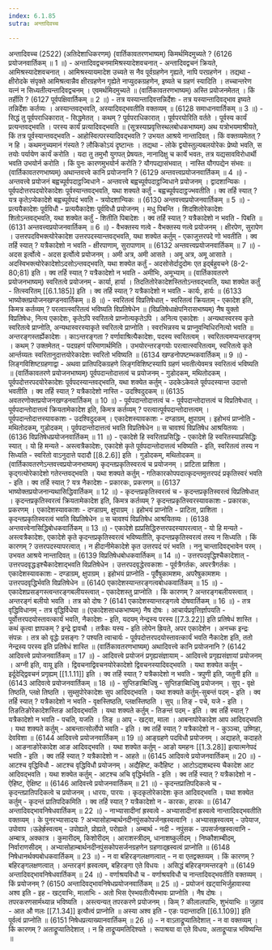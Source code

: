 ```yaml
---
index: 6.1.85
sutra: अन्तादिवच्च

---
```

 अन्तादिवच्च (2522) (अतिदेशाधिकरणम्) (वार्तिकावतरणभाष्यम्) किमर्थमिदमुच्यते ? (6126 प्रयोजनवार्तिकम् ॥ 1 ॥) - अन्तादिवद्वचनमामिश्रस्यादेशवचनात् - अन्तादिवद्वचनं क्रियते, आमिश्रस्यादेशवचनात् । आमिश्रस्यायमादेश उच्यते स नैव पूर्वग्रहणेन गृह्यते, नापि परग्रहणेन । तद्यथा  -  क्षीरोदके संपृक्ते आमिश्रत्वान्नैव क्षीरग्रहणेन गृह्येते नाप्युदकग्रहणेन, इष्यते च ग्रहणं स्यादिति । तच्चान्तरेण यत्नं न सिध्यतीत्यन्तादिवद्वचनम् । एवमर्थमिदमुच्यते ॥ (वार्तिकावतरणभाष्यम्) अस्ति प्रयोजनमेतत् । किं तर्हीति ? (6127 पूर्वपक्षिवार्तिकम् ॥ 2 ॥) - तत्र यस्यान्तादिवत्तन्निर्देशः - तत्र यस्यान्तादिवद्भाव इष्यते तन्निर्देशः कर्तव्यः । अस्यान्तवद्भवति, अस्यादिवद्भवतीति वक्तव्यम् ॥ (6128 समाधानवार्तिकम् ॥ 3 ॥) - सिद्धं तु पूर्वपराधिकारात् - सिद्धमेतत् । कथम् ? पूर्वपराधिकारात् । पूर्वपरयोरिति वर्तते । पूर्वस्य कार्यं प्रत्यन्तवद्भवति । परस्य कार्यं प्रत्यादिवद्भवति ॥ (सूत्रस्याप्रवृत्तिस्थलबोधकभाष्यम्) अथ यत्रोभयमाश्रीयते, किं तत्र पूर्वस्यान्तवद्भवति  -  आहोस्वित्परस्यादिवद्भवति ? उभयत आश्रये नान्तादिवत् । किं वक्तव्यमेतत् ? न हि । कथमनुच्यमानं गंस्यते ? लौकिकोऽयं दृष्टान्तः । तद्यथा  -  लोके द्वयोस्तुल्यबलयोरेकः प्रेष्यो भवति, स तयोः पर्यायेण कार्यं करोति । यदा तु तमुभौ युगपत् प्रेषयतः, नानादिक्षु च कार्ये भवतः, तत्र यद्यसावविरोधार्थी भवति उभयोर्न करोति । किं पुनः कारणमुभयोर्न करोति ? यौगपद्यासंभवात् । नास्ति यौगपद्येन संभवः ॥ (वार्तिकावतरणभाष्यम्) अथान्तवत्त्वे कानि प्रयोजनानि ? (6129 अन्तवत्त्वप्रयोजनवार्तिकम् ॥ 4 ॥) - अन्तवत्त्वे प्रयोजनं बह्वच्पूर्वपदाट्ठज्विधाने - अन्तवत्त्वे बह्वच्पूर्वपदाट्ठज्विधाने प्रयोजनम् । द्वादशान्यिकः । पूर्वपदोत्तरपदयोरेकादेशः पूर्वस्यान्तवद्भवति, यथा शक्यते कर्तुं  -  बह्वच्पूर्वपदाट्ठज्भवतीति । क्व तर्हि स्यात् ? यत्र कृतेऽप्येकादेशे बह्वच्पूर्वपदं भवति  -  त्रयोदशान्यिकः ॥ (6130 अन्तवत्त्वप्रयोजनवार्तिकम् ॥ 5 ॥) - प्रत्ययैकादेशः पूर्वविधौ - प्रत्ययैकादेशः पूर्वविधौ प्रयोजनम् । मधु पिबन्ति । शिदशितोरेकादेशः शितोऽन्तवद्भवति, यथा शक्येत कर्तुं  -  शितीति पिबादेशः । क्व तर्हि स्यात् ? यत्रैकादेशो न भवति  -  पिबति ॥ (6131 अन्तवत्त्वप्रयोजनवार्तिकम् ॥ 6 ॥) - वैभक्तस्य णत्वे - वैभक्तस्य णत्वे प्रयोजनम् । क्षीरपेण, सुरापेण । उत्तरपदविभक्त्योरेकादेश उत्तरपदस्यान्तवद्भवति, यथा शक्येत कर्तुम्  -  एकाजुत्तरपदे णो भवतीति । क्व तर्हि स्यात् ? यत्रैकादेशो न भवति  -  क्षीरपाणाम्, सुरापाणाम् ॥ (6132 अन्तवत्त्वप्रयोजनवार्तिकम् ॥ 7 ॥) - अदस इर्त्वोत्वे - अदस इर्त्वोत्वे प्रयोजनम् । अमी अत्र, अमी आसते । अमू अत्र, अमू आसाते । अदस्विभक्त्योरेकादेशोऽदसोऽन्तवद्भवति, यथा शक्येत कर्तुं  -  अदसोसेर्दादुदोमः एत इर्द्बहुवचने (8-2-80;81) इति । क्व तर्हि स्यात् ? यत्रैकादेशो न भवति  -  अमीभिः, अमूभ्याम् ॥ (वार्तिकावतरणे प्रयोजनभाष्यम्) स्वरितत्वे प्रयोजनम्  -  कार्या, हार्या । तिदतितोरेकादेशस्तितोऽन्तवद्भवति, यथा शक्येत कर्तुं  -  तित्स्वरितम् [[6.1.185]] इति । क्व तर्हि स्यात् ? यत्रैकादेशो न भवति  -  कार्यः, हार्यः ॥ (6133 भाष्योक्तप्रयोजनखण्डनवार्तिकम् ॥ 8 ॥) - स्वरितत्वं विप्रतिषेधात् - स्वरितत्वं क्रियताम्  -  एकादेश इति, किमत्र कर्तव्यम् ? परत्वात्स्वरितत्वं भविष्यति विप्रतिषेधेन ॥ (विप्रतिषेधाक्षेपनिरासभाष्यम्) नैष युक्तो विप्रतिषेधः, नित्य एकादेशः, कृतेऽपि स्वरितत्वे प्राप्नोत्यकृतेऽपि । अनित्य एकादेशः । अन्यथास्वरस्य कृते स्वरितत्वे प्राप्नोति, अन्यथास्वरस्याकृते स्वरितत्वे प्राप्नोति । स्वरभिन्नस्य च प्राप्नुवन्विधिरनित्यो भवति ॥ अन्तरङ्गस्तर्ह्येकादेशः । काऽन्तरङ्गता ? वर्णावाश्रित्यैकादेशः, पदस्य स्वरितत्वम् । स्वरितत्वमप्यन्तरङ्गम् । कथम् ? उक्तमेतत्  -  पदग्रहणं परिमाणार्थमिति । उभयोरन्तरङ्गयोः परत्वात्स्वरितत्वम्, स्वरितत्वे कृते आर्न्तय्यतः स्वरितानुदात्तयोरेकादेशः स्वरितो भविष्यति ॥ (6134 खण्डनोपष्टम्भकवार्तिकम् ॥ 9 ॥) - लिङ्गविशिष्टग्रहणाद्वा - अथवा प्रातिपदिकग्रहणे लिङ्गविशिष्टस्यापि ग्रहणं भवतीत्येवमत्र स्वरितत्वं भविष्यति ॥ (वार्तिकावतरणे प्रयोजनभाष्यम्) पूर्वपदान्तोदात्तत्वं च प्रयोजनम्  -  गुडोदकम्, मथितोदकम् । पूर्वपदोत्तरपदयोरेकादेशः पूर्वपदस्यान्तवद्भवति, यथा शक्येत कर्तुम्  -  उदकेऽकेवले पूर्वपदस्यान्त उदात्तो भवतीति । क्व तर्हि स्यात् ? यत्रैकादेशो नास्ति  -  उदश्विदुदकम् ॥ (6135 अवतरणोक्तप्रयोजनखण्डनवार्तिकम् ॥ 10 ॥) - पूर्वपदान्तोदात्तत्वं च - पूर्वपदान्तोदात्तत्वं च विप्रतिषेधात् । पूर्वपदान्तोदात्तत्वं क्रियतामेकादेश इति, किमत्र कर्तव्यम् ? परत्वात्पूर्वपदान्तोदात्तत्वम् । पूर्वपदान्तोदात्तस्यावकाशः  -  उदश्विदुदकम् । एकादेशस्यावकाशः  -  दण्डाग्रम्, क्षुपाग्रम् । इहोभयं प्राप्नोति  -  मथितोदकम्, गुडोदकम् । पूर्वपदान्तोदात्तत्वं भवति विप्रतिषेधेन ॥ स चावश्यं विप्रतिषेध आश्रयितव्यः । (6136 विप्रतिषेधप्रयोजनवार्तिकम् ॥ 11 ॥) - एकादेशे हि स्वरिताप्रसिद्धिः - एकादेशे हि स्वरितस्याप्रसिद्धिः स्यात् । यो हि मन्यते  -  अस्त्वत्रैकादेशः, एकादेशे कृते पूर्वपदान्तोदात्तत्वं भविष्यति  -  इति, स्वरितत्वं तस्य न सिध्यति  -  स्वरितो वाऽनुदात्ते पदादौ [[8.2.6]] इति । गुडोदकम्, मथितोदकम् ॥ (वार्तिकावतरणेऽन्तवत्त्वप्रयोजनभाष्यम्) कृदन्तप्रकृतिस्वरत्वं च प्रयोजनम् । प्राटिता प्राशिता । कृद्गत्योरेकादेशो गतेरन्तवद्भवति । यथा शक्यते कर्तुम्  -  गतिकारकोपपदात्कृदन्तमुत्तरपदं प्रकृतिस्वरं भवति  -  इति । क्व तर्हि स्यात् ? यत्र नैकादेशः  -  प्रकारकः, प्रकरणम् ॥ (6137 भाष्योक्तप्रयोजनान्यथासिद्धिवार्तिकम् ॥ 12 ॥) - कृदन्तप्रकृतिस्वरत्वं च - कृदन्तप्रकृतिस्वरत्वं विप्रतिषेधात् । कृदन्तप्रकृतिस्वरत्वं क्रियतामेकादेश इति, किमत्र कर्तव्यम् ? कृदन्तप्रकृतिस्वरस्यावकाशः  -  प्रकारकः, प्रकरणम् । एकादेशस्यावकाशः  -  दण्डाग्रम्, क्षुपाग्रम् । इहोभयं प्राप्नोति  -  प्राटिता, प्राशिता । कृदन्तप्रकृतिस्वरत्वं भवति विप्रतिषेधेन ॥ स चावश्यं विप्रतिषेध आश्रयितव्यः । (6138 अन्तवत्त्वेनासिद्धिबोधकवार्तिकम् ॥ 13 ॥) - एकादेशे ह्यप्रसिद्धिरुत्तरपदस्यापरत्वात् - यो हि मन्यते  -  अस्त्वत्रैकादेशः, एकादेशे कृते कृदन्तप्रकृतिस्वरत्वं भविष्यतीति, कृदन्तप्रकृतिस्वरत्वं तस्य न सिध्यति । किं कारणम् ? उत्तरपदस्यापरत्वात् । न हीदानीमेकादेशे कृत उत्तरपदं परं भवति । ननु चान्तादिवद्भावेन परम् । उभयत आश्रये नान्तादिवत् ॥ (6139 विप्रतिषेधबोधकवार्तिकम् ॥ 14 ॥) - उत्तरपदवृद्धिश्चैकादेशात् - उत्तरपदवृद्धःइश्चैकादेशाद्भवति विप्रतिषेधेन । उत्तरपदवृद्धेरवकाशः  -  पूर्वत्रैगर्तकः, अपरत्रैगर्तकः । एकादेशस्यावकाशः  -  दण्डाग्रम्, क्षुपाग्रम् । इहोभयं प्राप्नोति  -  पूर्वैषुकामशमः, अपरैषुकामशमः । उत्तरपदवृद्धिर्भवति विप्रतिषेधेन ॥ (6140 एकादेशस्यान्तरङ्गत्वबोधकवार्तिकम् ॥ 15 ॥) - एकादेशप्रसङ्गस्त्वन्तरङ्गबलीयस्त्वात् - एकादेशस्तु प्राप्नोति । किं कारणम् ? अन्तरङ्गबलीयस्त्वात् । अन्तरङ्गं बलीयो भवति । तत्र को दोषः ? (6141 एकादेशस्यान्तरङ्गत्वे दोषवार्तिकम् ॥ 16 ॥) - तत्र वृद्धिविधानम् - तत्र वृद्धिर्विधेया ॥ (एकादेशसाधकभाष्यम्) नैष दोषः । आचार्यप्रवृत्तिर्ज्ञापयति  -  पूर्वोत्तरपदयोस्तावत्कार्यं भवति, नैकादेशः  -  इति, यदयम् नेन्द्रस्य परस्य [[7.3.22]] इति प्रतिषेधं शास्ति । कथं कृत्वा ज्ञापकम् ? इन्द्रे द्वावचौ । तत्रैकः यस्य  -  इति लोपेन ह्रियते, अपर एकादेशेन । अनच्क इन्द्रः संपन्नः । तत्र को वृद्धेः प्रसङ्गः ? पश्यति त्वाचार्यः  -  पूर्वपदोत्तरपदयोस्तावत्कार्यं भवति नैकादेश इति, ततो नेन्द्रस्य परस्य इति प्रतिषेधं शास्ति ॥ (वार्तिकावतरणभाष्यम्) अथादिवत्त्वे कानि प्रयोजनानि ? (6142 आदिवत्त्वे प्रयोजनवार्तिकम् ॥ 17 ॥) - आदिवत्त्वे प्रयोजनं प्रगृह्यसंज्ञायाम् - आदिवत्त्वे प्रगृह्यसंज्ञायां प्रयोजनम् । अग्नी इति, वायू इति । द्विवचनाद्विवचनयोरेकादेशो द्विवचनस्यादिवद्भवति । यथा शक्येत कर्तुम्  -  इर्दूदेदि्द्ववचनं प्रगृह्यम् [[1.1.11]] इति । क्व तर्हि स्यात् ? यत्रैकादेशो न भवति  -  त्रपुणी इति, जतुनी इति ॥ (6143 आदिवत्वे प्रयोजनवार्तिकम् ॥ 18 ॥) - सुप्तिङाब्विधिषु - सुप्तिङाब्विधिषु प्रयोजनम् । सुप्  -  वृक्षे तिष्ठति, प्लक्षे तिष्ठति । सुब्सुपोरेकादेशः सुप आदिवद्भवति । यथा शक्यते कर्तुम्-सुबन्तं पदम्  -  इति । क्व तर्हि स्यात् ? यत्रैकादेशो न भवति  -  वृक्षस्तिष्ठति, प्लक्षस्तिष्ठति । सुप् ॥ तिङ्  -  पचे, यजे  -  इति । तिङतिङोरेकादेशस्तिङ आदिवद्भवति । यथा शक्यते कर्तुम्  -  तिङन्तं पदम्  -  इति । क्व तर्हि स्यात् ? यत्रैकादेशो न भवति  -  पचति, यजति । तिङ् ॥ आप्  -  खट्वा, माला । आबनापोरेकादेश आप आदिवद्भवति । यथा शक्यते कर्तुम्  -  आबन्तात्सोर्लोपो भवति  -  इति । क्व तर्हि स्यात् ? यत्रैकादेशो न  -  कुञ्ञ्चा, उष्णिहा, देवविशा ॥ (6144 आदिवत्त्वे प्रयोजनवार्तिकम् ॥ 19 ॥) आङ्ग्रहणे पदविधौ प्रयोजनम् । अद्याहते, कदाहते । आङनाङोरेकादेश आङ आदिवद्भवति । यथा शक्येत कर्तुम्  -  आङो यमहनः [[1.3.28]] इत्यात्मनेपदं भवति  -  इति । क्व तर्हि स्यात् ? यत्रैकादेशो न  -  आहते ॥ (6145 आदिवत्वे प्रयोजनवार्तिकम् ॥ 20 ॥) - आटश्च वृद्धिविधौ - आटश्च वृद्धिविधौ प्रयोजनम् । अद्यैहिष्ट, कदैहिष्ट । आटोऽद्यशब्दस्य चैकादेश आट आदिवद्भवति । यथा शक्येत कर्तुम्  -  आटश्च अचि वृद्धिर्भवति  -  इति । क्व तर्हि स्यात् ? यत्रैकादेशो न  -  ऐहिष्ट, ऐक्षिष्ट ॥ (6146 आदिवत्त्वे प्रयोजनवार्तिकम् ॥ 21 ॥) - कृदन्तप्रातिपदिकत्वे च - कृदन्तप्रातिपदिकत्वे च प्रयोजनम् । धारयः, पारयः । कृदकृतोरेकादेशः कृत आदिवद्भवति । यथा शक्येत कर्तुम्  -  कृदन्तं प्रातिपदिकमिति । क्व तर्हि स्यात् ? यत्रैकादेशो न  -  कारकः, हारकः ॥ (6147 अन्तादिवद्भावनिषेधवार्तिकम् ॥ 22 ॥) - नाभ्यासादीनां ह्रस्वत्वे - अभ्यासादीनां ह्रस्वत्वे नान्तादिवद्भवतीति वक्तव्यम् । के पुनरभ्यासादयः ? अभ्यासोहाम्बार्थनदीनपुंसकोपर्जनह्रस्वत्वानि । अभ्यासह्रस्वत्वम्  -  उपेयाज, उपोवाप ।ऊहेर्ह्रस्वत्वम्  -  उपोह्यते, प्रोह्यते, परोह्यते । अम्बार्थ  -  नदी  -  नपुंसक  -  उपसर्जनह्रस्वत्वानि  -  अम्बात्र, अक्कात्र । कुमारीदम्, किशोरीदम् । आराशस्त्रीदम्, धानाशष्कुलीदम् । निष्कौशाम्बीदम्, निर्वाराणसीदम् । अभ्यासोहाम्बार्थनदीनपुंसकोपसर्जनग्रहणेन ग्रहणाद्ह्रस्वत्वं प्राप्नोति ॥ (6148 निषेधानर्थक्यबोधकवार्तिकम् ॥ 23 ॥) - न वा बहिरङ्गलक्षणत्वात् - न वा एतद्वक्तव्यम् । किं कारणम् ? बहिरङ्गलक्षणत्वात् । अन्तरङ्गं ह्रस्वत्वम्, बहिरङ्गा एते विधयः । असिद्धं बहिरङ्गमन्तरङ्गे ॥ (6149 अन्तादिवद्भावनिषेधवार्तिकम् ॥ 24 ॥) - वर्णाश्रयविधौ च - वर्णाश्रयविधौ च नान्तादिवद्भवतीति वक्तव्यम् । किं प्रयोजनम् ? (6150 अन्तादिवद्भावनिषेधप्रयोजनवार्तिकम् ॥ 25 ॥) - प्रयोजनं खट्वाभिर्जुहावास्या अश्व इति - इह  -  खट्वाभिः, मालाभिः  -  अतो भिस ऐस्भवतीत्यैस्भावः प्राप्नोति । नैष दोषः । तपरकरणसार्मथ्यान्न भविष्यति । अस्त्यन्यत् तपरकरणे प्रयोजनम् । किम् ? कीलालपाभिः, शुभंयाभिः ॥ जुहाव  -  आत औ णलः [[7.1.34]] इत्यौत्वं प्राप्नोति ॥ अस्या अश्व इति  -  एङः पदान्तादति [[6.1.109]] इति पूर्वत्वं प्राप्नोति ॥ (6151 निषेधप्रत्याख्यानवार्तिकम् ॥ 26 ॥) - न वाऽताद्रूप्यातिदेशात् - न वा वक्तव्यम् । किं कारणम् ? अताद्रूप्यातिदेशात् । न हि ताद्रूप्यमतिदिश्यते । रूपाश्रया वा एते विधयः, अताद्रूप्यान्न भविष्यन्ति ॥ 